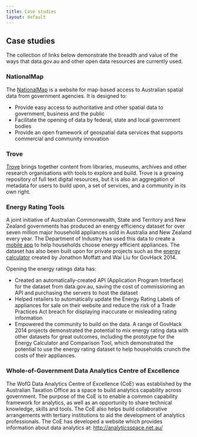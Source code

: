 ```yaml
---
title: Case studies
layout: default
---
```


<h2>Case studies</h2>
<p>The collection of links below demonstrate the breadth and value of the ways that data.gov.au and other open data resources are currently used.
</p>

<h3>NationalMap</h3>
<p>The <a href="https://nationalmap.gov.au/">NationalMap</a> is a website for map-based access to Australian spatial data from government agencies. It is designed to:
</p>
<ul><li>Provide easy access to authoritative and other spatial data to government, business and the public</li>
<li>Facilitate the opening of data by federal, state and local government bodies</li>
<li>Provide an open framework of geospatial data services that supports commercial and community innovation</li></ul>
<h3>Trove</h3>
<p><a href="http://trove.nla.gov.au/">Trove</a> brings together content from libraries, museums, archives and other research organisations with tools to explore and build. Trove is a growing repository of full text digital resources, but it is also an aggregation of metadata for users to build upon, a set of services, and a community in its own right.
</p>
<h3>Energy Rating Tools</h3>
<p>A joint initiative of Australian Commonwealth, State and Territory and New Zealand governments has produced an energy efficiency dataset for over seven million major household appliances sold in Australia and New Zealand every year.
The Department of Industry has used this data to create a <a href="http://www.energyrating.gov.au/for-consumers/energy-ratings-mobile-app/">mobile app</a> to help households choose energy efficient appliances.
The dataset has also been built upon for private projects such as the <a href="http://energycalculator.meteor.com/">energy calculator</a> created by Jonathon Moffatt and Wai Liu for GovHack 2014.
</p><p>Opening the energy ratings data has:
</p>
<ul><li>Created an automatically-created API (Application Program Interface) for the dataset from data.gov.au, saving the cost of commissioning an API and purchasing the servers to host the dataset</li>
<li>Helped retailers to automatically update the Energy Rating Labels of appliances for sale on their website and reduce the risk of a Trade Practices Act breach for displaying inaccurate or misleading rating information</li>
<li>Empowered the community to build on the data. A range of GovHack 2014 projects demonstrated the potential to mix energy rating data with other datasets for great outcomes, including the prototype for the Energy Calculator and Comparison Tool, which demonstrated the potential to use the energy rating dataset to help households crunch the costs of their appliances.</li></ul>
<h3>Whole-of-Government Data Analytics Centre of Excellence</h3>
<p>The WofG Data Analytics Centre of Excellence (CoE) was established by the Australian Taxation Office as a space to build analytics capability across government. The purpose of the CoE is to enable a common capability framework for analytics, as well as an opportunity to share technical knowledge, skills and tools. The CoE also helps build collaborative arrangements with tertiary institutions to aid the development of analytics professionals. The CoE has developed a website which provides information about data analytics at: <a href="http://analyticsspace.net.au/">http://analyticsspace.net.au/</a>
</p>